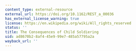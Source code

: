 ```yaml
---
content_type: external-resource
external_url: https://doi.org/10.1162/REST_a_00036
has_external_license_warning: true
license: https://en.wikipedia.org/wiki/All_rights_reserved
status: ''
title: The Consequences of Child Soldiering
uid: ad8670b2-8af4-45e9-99e7-485a57795a2a
wayback_url: ''
---
```

